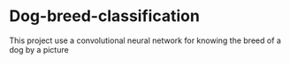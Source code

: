 # Dog-breed-classification
This project use a convolutional neural network for knowing the breed of a dog by a picture
